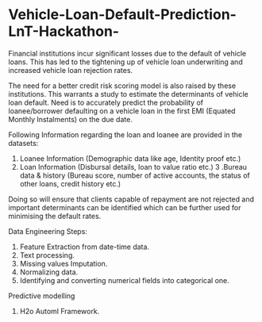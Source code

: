 # Vehicle-Loan-Default-Prediction-LnT-Hackathon-

Financial institutions incur significant losses due to the default of vehicle loans. This has led to the tightening up of vehicle loan underwriting and increased vehicle loan rejection rates. 

The need for a better credit risk scoring model is also raised by these institutions. This warrants a study to estimate the determinants of vehicle loan default. Need is to accurately predict the probability of loanee/borrower defaulting on a vehicle loan in the first EMI (Equated Monthly Instalments) on the due date. 

Following Information regarding the loan and loanee are provided in the datasets:
1. Loanee Information (Demographic data like age, Identity proof etc.)
2. Loan Information (Disbursal details, loan to value ratio etc.)
3 .Bureau data & history (Bureau score, number of active accounts, the status of other loans, credit history etc.)

Doing so will ensure that clients capable of repayment are not rejected and important determinants can be identified which can be further used for minimising the default rates.

Data Engineering Steps:
1. Feature Extraction from date-time data.
2. Text processing.
3. Missing values Imputation.
4. Normalizing data.
5. Identifying and converting numerical fields into categorical one.

Predictive modelling
1. H2o Automl Framework.
